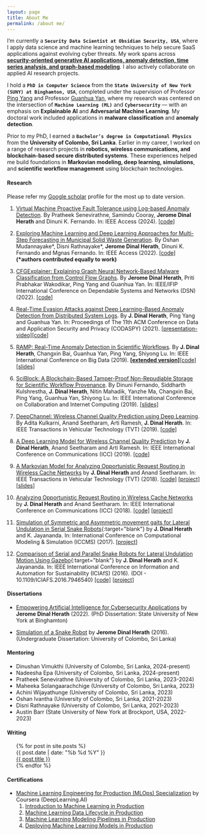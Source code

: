 ```yaml
---
layout: page
title: About Me
permalink: /about me/
---
```


<!--Currently, I am part of the [SVR Lab](http://www.cs.binghamton.edu/~pyang/seclab.html) @ SUNY Binghamton under the supervision of Professor [Ping Yang](http://www.cs.binghamton.edu/~pyang/) and Professor [Guanhua Yan](http://www.cs.binghamton.edu/~ghyan/) where my current research focuses on improving the intersection between **`Applied Machine Learning (ML)`** and **`Cybersecurity`**. From a ML perspective I work on, 
+ **`Adversarial machine learning`** that focuses on the robustness for AI in cybersecurity
+ **`Interpretable machine learning`** that focuses on interpreting and understanding AI in cybersecurity

During my PhD, I have developed a method that explains malware classification made by **graph neural networks**, designed a real-time adversarial evasion attack using **deep reinforcement learning** that can be used to evaluate the robustness for deep learning based anomaly detection from distributed system logs, and also developed a model with real-time **anomaly detection** capability for scientific workflows. I have also worked on research projects which utilize **`Ethereum-Blockchain`** for building secure, distributed systems. 
-->

<!--
I currently work as a **`Security Data Scientist`** at **`Obsidian Security, USA`**. I like working on **applied machine learning problems** spanning the areas of anomaly detection, time series and graph-based tasks.

I completed my PhD in Computer Science under the supervision of Professor [Ping Yang](http://www.cs.binghamton.edu/~pyang/) and Professor [Guanhua Yan](http://www.cs.binghamton.edu/~ghyan/) at the State University of New York (SUNY)-Binghamton, USA. My research there focused on improving the intersection between **`Applied Machine Learning (AML)`** and **`Cybersecurity`**, with a focus on **adversarial** and **interpretable** machine learning. Before that I completed my Bachelors Degree in Science (BS) specializing in Computational Physics from the University of Colombo, Sri Lanka.

Before my PhD-I worked on research projects spanning the areas of wireless communications and robotics. During which, I gained experience in Markovian modeling, Deep Learning and Robotic simulations. As of August 2020 I am also a member of the [International Research Council (IRC) in Sri Lanka](https://medium.com/@SustainableEduF/meet-sri-lankan-researcher-jerome-dinal-herath-dd4a2614e9da).
-->

I’m currently a **`Security Data Scientist at Obsidian Security, USA`**, where I apply data science and machine learning techniques to help secure SaaS applications against evolving cyber threats. 
My work spans across **[security-oriented generative AI applications, anomaly detection, time series analysis, and graph-based modeling]()**. 
I also actively collaborate on applied AI research projects.

I hold a **`PhD in Computer Science`** from the **`State University of New York (SUNY) at Binghamton, USA`**, completed under the supervision of Professor [Ping Yang](http://www.cs.binghamton.edu/~pyang/) and Professor [Guanhua Yan](http://www.cs.binghamton.edu/~ghyan/), 
where my research was centered on the intersection of **`Machine Learning (ML)`** and **`Cybersecurity`** — with an emphasis on **Explainable AI** and **Adversarial Machine Learning**. 
My doctoral work included applications in **malware classification** and **anomaly detection**.

Prior to my PhD, I earned a **`Bachelor’s degree in Computational Physics`** from the **University of Colombo, Sri Lanka**. 
Earlier in my career, I worked on a range of research projects in **robotics, wireless communications, and blockchain-based secure distributed systems**. 
These experiences helped me build foundations in **Markovian modeling, deep learning, simulations**, 
and **scientific workflow management** using blockchain technologies.

<!--Since **August 2020**, I’ve also been a member of the [International Research Council (IRC) in Sri Lanka](https://medium.com/@SustainableEduF/meet-sri-lankan-researcher-jerome-dinal-herath-dd4a2614e9da), 
contributing to the advancement of science and technology initiatives.-->

#### Research

Please refer my [Google scholar](https://scholar.google.com/citations?hl=en&user=vNtiUMwAAAAJ&view_op=list_works&gmla=AJsN-F7CowB4vN1o_UJq8beyKkMU42WStxRA3es-ukqdfMWUIacyLKD4u8liyf47F7Cu1DhXCZ7WxzkU5AscrUVZNdV1-I9msbAFL3y0eCZ8yDsAFFXLtQo) profile for the most up to date version.

1. [Virtual Machine Proactive Fault Tolerance using Log-based Anomaly Detection](https://ieeexplore.ieee.org/document/10767421). By Pratheek Senevirathne, Samindu Cooray, **Jerome Dinal Herath** and Dinuni K. Fernando. In: IEEE Access (2024). [[code]](https://github.com/CloudnetUCSC/VMFT-LAD)

1.  [Exploring Machine Learning and Deep Learning Approaches for Multi-Step Forecasting in Municipal Solid Waste Generation](https://ieeexplore.ieee.org/document/9950270). By Oshan Mudannayake\*, Disni Rathnayake\*, **Jerome Dinal Herath**, Dinuni K. Fernando and Mgnas Fernando. In: IEEE Access (2022). [[code]](https://github.com/UCloudMl/solid-waste-prediction)
__(*authors contributed equally to work)__

1.  [CFGExplainer: Explaining Graph Neural Network-Based Malware Classification from Control Flow Graphs]({{site.url}}/papers/2022dsn.pdf). By **Jerome Dinal Herath**, Priti Prabhakar Wakodikar, Ping Yang and Guanhua Yan. In: IEEE/IFIP International Conference on Dependable Systems and Networks (DSN) (2022). [[code]](https://github.com/dherath/CFGExplainer)

2. [Real-Time Evasion Attacks against Deep Learning-Based Anomaly Detection from Distributed System Logs]({{site.url}}/papers/2021codaspy.pdf). By **J. Dinal Herath**, Ping Yang and Guanhua Yan. In: Proceedings of The 11th ACM Conference on Data and Application Security and Privacy (CODASPY) (2021). [[presentation-video]](https://dl.acm.org/doi/10.1145/3422337.3447833)[[code]](https://github.com/dherath/Log_Anomaly_Mask)

3. [RAMP: Real-Time Anomaly Detection in Scientific Workflows]({{site.url}}/papers/2019BigData.pdf). By **J. Dinal Herath**, Changxin Bai, Guanhua Yan, Ping Yang, Shiyong Lu. In: IEEE International Conference on Big Data (2019). [**[extended version]**]({{site.url}}/papers/2019RAMP_extended_paper.pdf)[[code]](https://github.com/dherath/RAMP)[[slides]](https://www.researchgate.net/publication/337927011_RAMP_Real-Time_Anomaly_Detection_in_Scientific_Workflows)

4. [SciBlock: A Blockchain-Based Tamper-Proof Non-Repudiable Storage for Scientific Workflow Provenance]({{site.url}}/papers/2019_CIC_sciblock.pdf). By Dinuni Fernando, Siddharth Kulshrestha, **J. Dinal Herath**, Nitin Mahadik, Yanzhe Ma, Changxin Bai, Ping Yang, Guanhua Yan, Shiyong Lu. In: IEEE International Conference on Collaboration and Internet Computing (2019). [[slides]](https://www.researchgate.net/publication/337927108_SciBlock_A_Blockchain-Based_Tamper-Proof_Non-_Repudiable_Storage_for_Scientific_Workflow_Provenance)

5. [DeepChannel: Wireless Channel Quality Prediction using Deep Learning]({{site.url}}/papers/2019tvt.pdf). By Adita Kulkarni, Anand Seetharam, Arti Ramesh, **J. Dinal Herath**. In: IEEE Transactions in Vehicular Technology (TVT) (2019). [[code]](https://github.com/dherath/DeepLearning_for_Wireless_Signal_Strength_Prediction)

6. [A Deep Learning Model for Wireless Channel Quality Prediction]({{site.url}}/papers/2019ICC.pdf) by **J. Dinal Herath**, Anand Seetharam and Arti Ramesh. In: IEEE International Conference on Communications (ICC) (2019). [[code]](https://github.com/dherath/DeepLearning_for_Wireless_Signal_Strength_Prediction)

7. [A Markovian Model for Analyzing Opportunistic Request Routing in Wireless Cache Networks]({{site.url}}/papers/2018tvt.pdf) by **J. Dinal Herath** and Anand Seetharam. In: IEEE Transactions in Vehicular Technology (TVT) (2018). [[code]](https://github.com/dherath/Markovian_model_for_Opportunistic_Request_Routing) [[project]](https://www.researchgate.net/project/Models-for-Opportunistic-Request-Routing-in-Cache-Networks) [[slides]](https://www.researchgate.net/publication/337438870_A_Markovian_Model_for_Analyzing_Opportunistic_Request_Routing_in_Wireless_Cache_Networks)

8. [Analyzing Opportunistic Request Routing in Wireless Cache Networks]({{site.url}}/papers/2018ICC.pdf) by **J. Dinal Herath** and Anand Seetharam. In: IEEE International Conference on Communications (ICC) (2018). [[code]](https://github.com/dherath/Markovian_model_for_Opportunistic_Request_Routing) [[project]](https://www.researchgate.net/project/Models-for-Opportunistic-Request-Routing-in-Cache-Networks)

9. [Simulation of Symmetric and Asymmetric movement gaits for Lateral Undulation in Serial Snake Robots](https://www.researchgate.net/publication/317015239_Simulation_of_Symmetric_and_Asymmetric_movement_gaits_for_Lateral_Undulation_in_Serial_Snake_Robots){:target="blank"} by **J. Dinal Herath** and K. Jayananda. In: International Conference on Computational Modeling & Simulation (ICCMS) (2017). [[project]](https://www.researchgate.net/project/Snake-Robots)

10. [Comparison of Serial and Parallel Snake Robots for Lateral Undulation Motion Using Gazebo](https://www.researchgate.net/publication/311716282_Comparison_of_Serial_and_Parallel_Snake_Robots_for_Lateral_Undulation_Motion_using_Gazebo){:target="blank"} by **J. Dinal Herath** and K. Jayananda. In: IEEE International Conference on Information and Automation for Sustainability (ICIAfS) (2016). (DOI - 10.1109/ICIAFS.2016.7946540) [[code]](https://github.com/dherath/Snake_Robots) [[project]](https://www.researchgate.net/project/Snake-Robots)


#### Dissertations

- [Empowering Artificial Intelligence for Cybersecurity Applications](https://www.proquest.com/openview/7e409b079816d581792cdb2a2e5a9870/1.pdf?pq-origsite=gscholar&cbl=18750&diss=y) by **Jerome Dinal Herath** (2022). (PhD Dissertation: State University of New York at Binghamton)

- [Simulation of a Snake Robot](https://www.researchgate.net/publication/316471922_Simulation_of_a_Snake_Robot) by **Jerome Dinal Herath** (2016).(Undergraduate Dissertation: University of Colombo, Sri Lanka) <!-- [[slides]](https://www.researchgate.net/publication/337439030_Simulation_of_a_Snake_Robot) -->

#### Mentoring

+ Dinushan Vimukthi (University of Colombo, Sri Lanka, 2024-present)
+ Nadeesha Epa (University of Colombo, Sri Lanka, 2024-present)
+ Pratheek Senevirathne (University of Colombo, Sri Lanka, 2023-2024)
+ Maheeka Solangaarachchige (University of Colombo, Sri Lanka, 2023)
+ Achini Wijayathunge (University of Colombo, Sri Lanka, 2023)
+ Oshan Ivantha (University of Colombo, Sri Lanka, 2021-2023)
+ Disni Rathnayake (University of Colombo, Sri Lanka, 2021-2023)
+ Austin Barr (State University of New York at Brockport, USA, 2022-2023)

#### Writing

<ul class="post-list">
    {% for post in site.posts %}
      <!--{% unless post.next %}
        <h3 class="category-title">{{ post.date | date: '%Y' }}</h3>
      {% else %}
        {% capture year %}{{ post.date | date: '%Y' }}{% endcapture %}
        {% capture nyear %}{{ post.next.date | date: '%Y' }}{% endcapture %}
        {% if year != nyear %}
          <h3 class="category-title">{{ post.date | date: '%Y' }}</h3>
        {% endif %}
      {% endunless %}-->
      <article class="post-item">
        <span class="post-meta date-label">{{ post.date | date: "%b %d %Y" }}</span>
        <div class="article-title"><a class="post-link" href="{{ post.url | prepend: site.baseurl }}">{{ post.title }}</a></div>
      </article>
    {% endfor %}
</ul>

#### Certifications

+ [Machine Learning Engineering for Production (MLOps) Specialization](https://www.coursera.org/account/accomplishments/specialization/certificate/48J59XZB8CG2) by Coursera (DeepLearning.AI)
  1. [Introduction to Machine Learning in Production](https://www.coursera.org/account/accomplishments/certificate/HLBPBLKZTYAF)
  2. [Machine Learning Data Lifecycle in Production](https://www.coursera.org/account/accomplishments/certificate/MPPAE2RQLVJR)
  3. [Machine Learning Modeling Pipelines in Production](https://www.coursera.org/account/accomplishments/certificate/76E5WQDWNMQC)
  4. [Deploying Machine Learning Models in Production](https://www.coursera.org/account/accomplishments/certificate/H6AQT6QT5JC7)